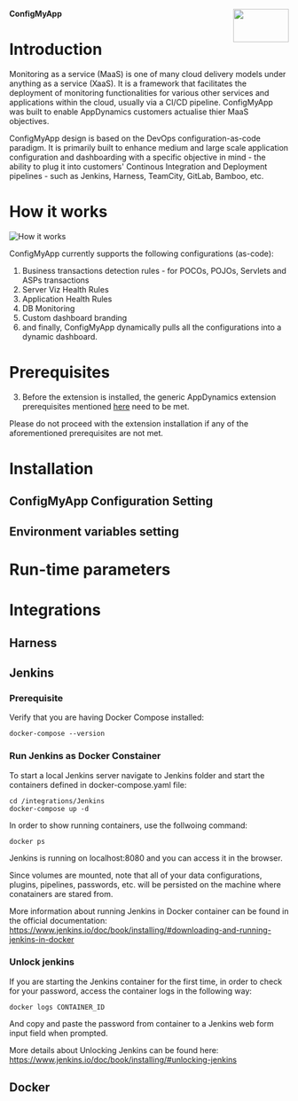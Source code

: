 <p><img align="right" width="100" height="60" src="https://user-images.githubusercontent.com/2548160/68075860-ba631e80-fda5-11e9-8457-07859944ae08.png"></p><strong>ConfigMyApp</strong>

# Introduction

Monitoring as a service (MaaS) is one of many cloud delivery models under anything as a service (XaaS). It is a framework that facilitates the deployment of monitoring functionalities for various other services and applications within the cloud, usually via a CI/CD pipeline. ConfigMyApp was built to enable AppDynamics customers actualise thier MaaS objectives.

ConfigMyApp design is based on the DevOps configuration-as-code paradigm. It is primarily built to enhance medium and large scale application configuration and dashboarding with a specific objective in mind - the ability to plug it into customers' Continous Integration and Deployment pipelines - such as Jenkins, Harness, TeamCity, GitLab, Bamboo, etc. 

# How it works 

![How it works](https://user-images.githubusercontent.com/2548160/79471051-03c4c480-7ffa-11ea-9405-133f9e9ee4eb.png)
 
ConfigMyApp currently supports the following configurations (as-code): 
 
1) Business transactions detection rules - for  POCOs, POJOs, Servlets and ASPs transactions 
2) Server Viz Health Rules   
3) Application Health Rules  
4) DB Monitoring 
6) Custom dashboard branding 
5) and finally, ConfigMyApp dynamically pulls all the configurations into a dynamic dashboard. 

# Prerequisites

3) Before the extension is installed, the generic AppDynamics extension prerequisites mentioned [here](https://community.appdynamics.com/t5/Knowledge-Base/Extensions-Prerequisites-Guide/ta-p/35213) need to be met. 

Please do not proceed with the extension installation if any of the aforementioned prerequisites are not met.

# Installation

## ConfigMyApp Configuration Setting

## Environment variables setting

# Run-time parameters  

# Integrations 

## Harness

## Jenkins

### Prerequisite 
Verify that you are having Docker Compose installed:
```
docker-compose --version
```
### Run Jenkins as Docker Constainer
To start a local Jenkins server navigate to Jenkins folder and start the containers defined in docker-compose.yaml file: 
```
cd /integrations/Jenkins
docker-compose up -d
```
In order to show running containers, use the follwoing command:
```
docker ps
```
Jenkins is running on localhost:8080 and you can access it in the browser.

Since volumes are mounted, note that all of your data configurations, plugins, pipelines, passwords, etc. will be persisted on the machine where conatainers are stared from.

More information about running Jenkins in Docker container can be found in the official documentation:
https://www.jenkins.io/doc/book/installing/#downloading-and-running-jenkins-in-docker

### Unlock jenkins
If you are starting the Jenkins container for the first time, in order to check for your password, access the container logs in the following way:
```
docker logs CONTAINER_ID
```
And copy and paste the password from container to a Jenkins web form input field when prompted.

More details about Unlocking Jenkins can be found here:
https://www.jenkins.io/doc/book/installing/#unlocking-jenkins


## Docker
